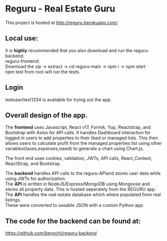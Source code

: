 # Reguru - Real Estate Guru

This project is hosted at http://reguru.herokuapp.com/

## Local use:
It is **highly** recommended that you also download and run the reguru-backend.  
reguru-frontend:  
Download the zip -> extract -> cd reguru-main -> npm i -> npm start  
npm test from root will run the tests.  

## Login

testuser/test1234 is available for trying out the app. 

## Overall design of the app.

The **frontend** uses Javascript, React v17, Formik, Yup, Reactstrap, and Bootstrap with Axios for API calls.   It handles Dashboard interaction for logged in users to add  properties to their liked or managed lists.  This then allows users to calculate profit from the managed properties list using other variables(taxes,expenses,owed) to generate a chart using Chart.js.  

The front end uses cookies, validation, JWTs, API calls, React_Context, ReactStrap, and Bootstrap.  

The **backend** handles API calls to the reguru-APIand stores user data while using JWTs for authorization.   
The **API** is written in NodeJS/Express/MongoDB using Mongoose and stores all property data.  This is hosted seperately from the REGURU app.   
The **API** handles the real-estate database which where populated from real listings.  
These were converted to useable JSON with a custom Python app. 


## The code for the backend can be found at:

https://github.com/benochi/reguru-backend
